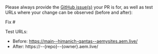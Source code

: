 Please always provide the [GitHub issue(s)](../issues) your PR is for, as well as test URLs where your change can be observed (before and after):

Fix #<gh-issue-id>

Test URLs:
- Before: https://main--himanich-qantas--aemysites.aem.live/
- After: https://<branch>--{repo}--{owner}.aem.live/
